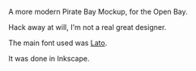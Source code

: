 A more modern Pirate Bay Mockup, for the Open Bay.

Hack away at will, I'm not a real great designer.

The main font used was [Lato](https://www.google.com/fonts/specimen/Lato).

It was done in Inkscape.